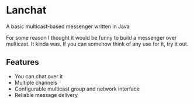 # Lanchat

A basic multicast-based messenger written in Java

For some reason I thought it would be funny to build a messenger over multicast. It kinda was. If you can somehow think of
any use for it, try it out. 

## Features

* You can chat over it
* Multiple channels
* Configurable multicast group and network interface
* Reliable message delivery